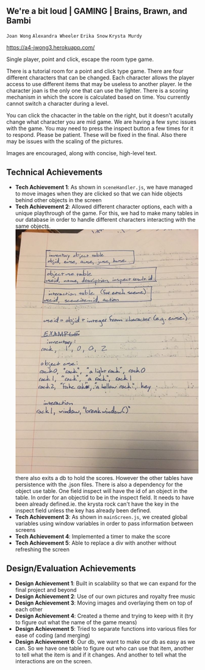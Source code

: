 ## We're a bit loud | GAMING | Brains, Brawn, and Bambi
`Joan Wong`
`Alexandra Wheeler`
`Erika Snow`
`Krysta Murdy`

https://a4-jwong3.herokuapp.com/

Single player, point and click, escape the room type game.

There is a tutorial room for a point and click type game. There are four different characters that can be changed. Each character allows the player access to use different items that may be useless to another player. Ie the character joan is the only one that can use the lighter. There is a scoring mechanism in which the score is calculated based on time. 
You currently cannot switch a character during a level.

You can click the chacacter in the table on the right, but it doesn't acutally change what character you are mid game.
We are having a few sync issues with the game. You may need to press the inspect button a few times for it to respond. Please be patient. These will be fixed in the final.
Also there may be issues with the scaling of the pictures.

Images are encouraged, along with concise, high-level text.

## Technical Achievements
- **Tech Achievement 1**: As shown in `sceneHandler.js`, we have managed to move images when they are clicked so that we can hide objects behind other objects in the screen
- **Tech Achievement 2**: Allowed different character options, each with a unique playthrough of the game. For this, we had to make many tables in our database in order to handle different characters interacting with the same objects. ![Alt Text](dbexample.png)
there also exits a db to hold the scores. However the other tables have persistence  with the .json files.
There is also a dependency for the object use table. One field inspect will have the id of an object in the table. In order for an objectid to be in the inspect field. It needs to have been already defined.ie. the krysta rock can't have the key in the inspect field unless the key has already been defined.
- **Tech Achievement 3**: As shown in `mainScreen.js`, we created global variables using window variables in order to pass information between screens
- **Tech Achievement 4**: Implemented a timer to make the score
- **Tech Achievement 5**: Able to replace a div with another without refreshing the screen

## Design/Evaluation Achievements
- **Design Achievement 1**: Built in scalability so that we can expand for the final project and beyond
- **Design Achievement 2**: Use of our own pictures and royalty free music
- **Design Achievement 3**: Moving images and overlaying them on top of each other
- **Design Achievement 4**: Created a theme and trying to keep with it (try to figure out what the name of the game means)
- **Design Achievement 5**: Tried to separate  functions into various files for ease of coding (and merging)
- **Design Achievement 6**: Our db, we want to make our db as easy as we can. So we have one table to figure out who can use that item, another to tell what the item is and if it changes. And another to tell what the interactions are on the screen. 
